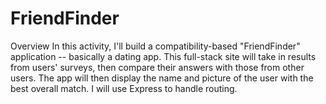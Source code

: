 # FriendFinder
Overview  In this activity, I'll build a compatibility-based "FriendFinder" application -- basically a dating app. This full-stack site will take in results from users' surveys, then compare their answers with those from other users. The app will then display the name and picture of the user with the best overall match.  I will use Express to handle routing.
